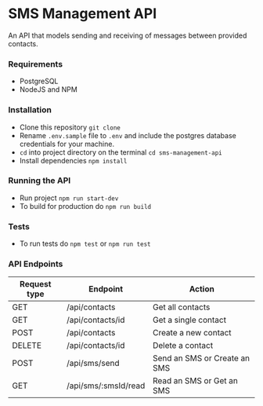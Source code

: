 # SMS Management API

An API that models sending and receiving of messages between provided contacts.

### Requirements
- PostgreSQL
- NodeJS and NPM

### Installation
- Clone this repository `git clone`
- Rename `.env.sample` file to `.env` and include the postgres database credentials for your machine.
- `cd` into project directory on the terminal `cd sms-management-api`
- Install dependencies `npm install`

### Running the API
- Run project `npm run start-dev`
- To build for production do `npm run build`

### Tests
- To run tests do `npm test` or `npm run test`

### API Endpoints
Request type  | Endpoint                                    | Action
--------------|---------------------------------------------|--------------------------------------------------
GET           | /api/contacts                               | Get all contacts
GET           | /api/contacts/id                            | Get a single contact
POST          | /api/contacts                               | Create a new contact
DELETE	      | /api/contacts/id                            | Delete a contact
POST	        | /api/sms/send	                              | Send an SMS or Create an SMS
GET           | /api/sms/:smsId/read                        | Read an SMS or Get an SMS
